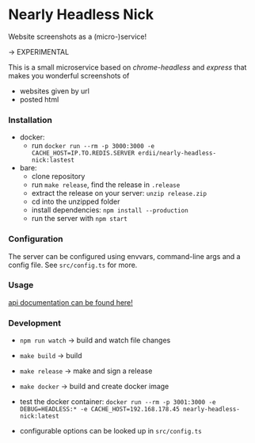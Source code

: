 # Nearly Headless Nick

Website screenshots as a (micro-)service!

-> EXPERIMENTAL

This is a small microservice based on *chrome-headless* and *express* that makes you wonderful screenshots of
* websites given by url
* posted html

### Installation
* docker:
	* run `docker run --rm -p 3000:3000 -e CACHE_HOST=IP.TO.REDIS.SERVER erdii/nearly-headless-nick:lastest`
* bare:
	* clone repository
	* run `make release`, find the release in `.release`
	* extract the release on your server: `unzip release.zip`
	* cd into the unzipped folder
	* install dependencies: `npm install --production`
	* run the server with `npm start`


### Configuration

The server can be configured using envvars, command-line args and a config file. See `src/config.ts` for more.


### Usage

[api documentation can be found here!](https://erdii.github.io/nearly-headless-nick/)


### Development

* `npm run watch` -> build and watch file changes
* `make build` -> build
* `make release` -> make and sign a release
* `make docker` -> build and create docker image


* test the docker container: `docker run --rm -p 3001:3000 -e DEBUG=HEADLESS:* -e CACHE_HOST=192.168.178.45 nearly-headless-nick:latest`
* configurable options can be looked up in `src/config.ts`
